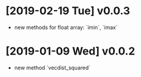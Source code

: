 
# <span class="timestamp-wrapper"><span class="timestamp">[2019-02-19 Tue] </span></span> v0.0.3

-   new methods for float array: \`imin\`, \`imax\`


# <span class="timestamp-wrapper"><span class="timestamp">[2019-01-09 Wed] </span></span> v0.0.2

-   new method \`vecdist\_squared\`


